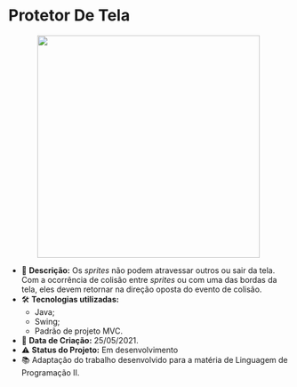 # Protetor De Tela

<p align="center"> 
  <img align="center" src="https://user-images.githubusercontent.com/31167065/119906312-5faf8b80-bf24-11eb-8a45-576f074a4cb1.gif" width="400" heigth="350">  
</p>

* 📄 **Descrição:** Os *sprites* não podem atravessar outros ou sair da tela. Com a ocorrência de colisão entre *sprites* ou com uma das bordas da tela, eles devem retornar na direção oposta do evento de colisão.
* 🛠 **Tecnologias utilizadas:** 
     - Java; 
     - Swing; 
     - Padrão de projeto MVC.
* 📆 **Data de Criação:** 25/05/2021.
* :warning: **Status do Projeto:** Em desenvolvimento 
* 📚 Adaptação do trabalho desenvolvido para a matéria de Linguagem de Programação II.
